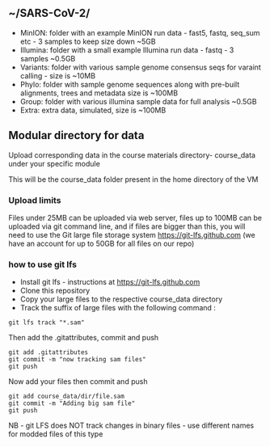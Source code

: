 ## ~/SARS-CoV-2/

* MinION: folder with an example MinION run data - fast5, fastq, seq_sum etc - 3 samples to keep size down ~5GB
* Illumina: folder with a small example Illumina run data - fastq - 3 samples ~0.5GB
* Variants: folder with various sample genome consensus seqs for varaint calling - size is ~10MB
* Phylo: folder with sample genome sequences along with pre-built alignments, trees and metadata size is ~100MB
* Group: folder with various illumina sample data for full analysis ~0.5GB
* Extra: extra data, simulated, size is ~100MB

## Modular directory for data

Upload corresponding data in the course materials directory- course_data under your specific module 

This will be the course_data folder present in the home directory of the VM
### Upload limits
Files under 25MB can be uploaded via web server, files up to 100MB can be uploaded via git command line, and if files are bigger than this, you will need to use the Git large file storage system https://git-lfs.github.com (we have an account for up to 50GB for all files on our repo)
### how to use git lfs
* Install git lfs - instructions at https://git-lfs.github.com
* Clone this repository
* Copy your large files to the respective course_data directory
* Track the suffix of large files with the following command :
```
git lfs track "*.sam"
```
Then add the .gitattributes, commit and push 
```
git add .gitattributes
git commit -m "now tracking sam files"
git push
```
Now add your files then commit and push
```
git add course_data/dir/file.sam
git commit -m "Adding big sam file"
git push
```
NB - git LFS does NOT track changes in binary files - use different names for modded files of this type

